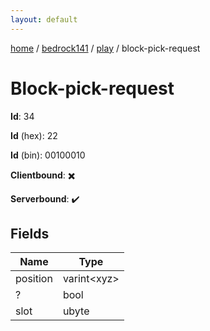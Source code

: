 ```yaml
---
layout: default
---
```


[home](/)  /  [bedrock141](/protocol/bedrock141)  /  [play](/protocol/bedrock141/play)  /  block-pick-request

# Block-pick-request

**Id**: 34

**Id** (hex): 22

**Id** (bin): 00100010

**Clientbound**: ✖️

**Serverbound**: ✔️

## Fields

Name | Type
---|---
position | varint&lt;xyz&gt;
? | bool
slot | ubyte

